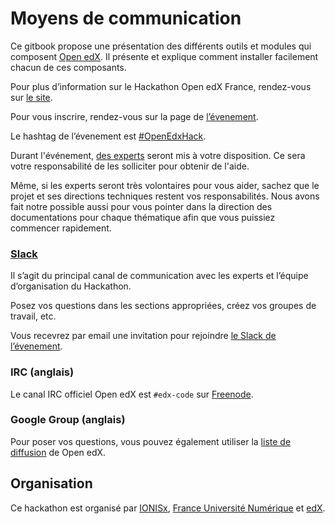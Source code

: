 # Moyens de communication

Ce gitbook propose une présentation des différents outils et modules qui composent [Open edX](http://openedx.org). Il présente et explique comment installer facilement chacun de ces composants.

Pour plus d’information sur le Hackathon Open edX France, rendez-vous sur [le site](http://hack.openedx.fr/).

Pour vous inscrire, rendez-vous sur la page de [l’évenement](https://www.eventbrite.fr/e/billets-openedxhack-hackathon-open-edx-france-16596122449).

Le hashtag de l’évenement est [#OpenEdxHack](https://twitter.com/search?q=%23OpenEdxHack&src=tyah&vertical=default&f=tweets).

Durant l'événement, [des experts](http://hack.openedx.fr/jury.html) seront mis à votre disposition. Ce sera votre responsabilité de les solliciter pour obtenir de l'aide.

Même, si les experts seront très volontaires pour vous aider, sachez que le projet et ses directions techniques restent vos responsabilités. Nous avons fait notre possible aussi pour vous pointer dans la direction des documentations pour chaque thématique afin que vous puissiez commencer rapidement.

### [Slack](https://openedxhack.slack.com)

Il s’agit du principal canal de communication avec les experts et l’équipe d’organisation du Hackathon.

Posez vos questions dans les sections appropriées, créez vos groupes de travail, etc.

Vous recevrez par email une invitation pour rejoindre [le Slack de l’évenement](https://openedxhack.slack.com).


### IRC (anglais)

Le canal IRC officiel Open edX est `#edx-code` sur [Freenode](http://webchat.freenode.net?channels=%23edx-code&uio=d4).

### Google Group (anglais)

Pour poser vos questions, vous pouvez également utiliser la [liste de diffusion](http://groups.google.com/forum/#!forum/edx-code) de Open edX.


## Organisation

Ce hackathon est organisé par [IONISx](https://ionisx.com), [France Université Numérique](http://france-universite-numerique.fr) et [edX](https://edx.org).
